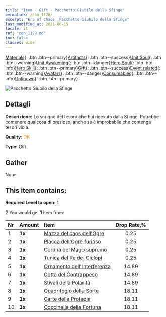 ```yaml
---
title: "Item - Gift - Pacchetto Giubilo della Sfinge"
permalink: /con_1128/
excerpt: "Era of Chaos  Pacchetto Giubilo della Sfinge"
last_modified_at: 2021-06-15
locale: it
ref: "con_1128.md"
toc: false
classes: wide
---
```

 [Materials](/ItemsIT/){: .btn .btn--primary}[Artifacts](/ItemsIT/Artifacts/){: .btn .btn--success}[Unit Soul](/ItemsIT/UnitSoul/){: .btn .btn--warning}[Unit Awakening](/ItemsIT/UnitAwakening/){: .btn .btn--danger}[Hero Soul](/ItemsIT/HeroSoul/){: .btn .btn--info}[Hero Skill](/ItemsIT/HeroSkill/){: .btn .btn--primary}[Gift](/ItemsIT/Gift/){: .btn .btn--success}[Event related](/ItemsIT/Events/){: .btn .btn--warning}[Avatars](/ItemsIT/Avatars/){: .btn .btn--danger}[Consumables](/ItemsIT/Consumables/){: .btn .btn--info}[Unknown](/ItemsIT/Unknown/){: .btn .btn--primary}

 ![Pacchetto Giubilo della Sfinge](/images/t/i_907003.png)

## Dettagli
 **Descrizione:** Lo scrigno del tesoro che hai ricevuto dalla Sfinge. Potrebbe contenere qualcosa di prezioso, anche se è improbabile che contenga tesori viola.

 **Quality:** <span style="color: #FF8C00">OK</span>

 **Type:** Gift

## Gather

  None

## This item contains:

 **Required Level to open:** 1

 2 You would get **1** item  from:

  | Nr | Amount |     Item    | Drop Rate,% |
  |:---|:-------|:------------|:---------:|
  | 1 |  **1x** | [Mazza del caos dell'Ogre](/ItemsIT/art_125/) | 0.25 | 
  | 2 |  **1x** | [Placca dell'Ogre furioso](/ItemsIT/art_126/) | 0.25 | 
  | 3 |  **1x** | [Corona del Mago supremo](/ItemsIT/art_127/) | 0.25 | 
  | 4 |  **1x** | [Tunica del Re dei Ciclopi](/ItemsIT/art_128/) | 0.25 | 
  | 5 |  **1x** | [Ornamento dell'Interferenza](/ItemsIT/art_118/) | 14.89 | 
  | 6 |  **1x** | [Cotta del Contrappeso](/ItemsIT/art_119/) | 14.89 | 
  | 7 |  **1x** | [Stivali della Polarità](/ItemsIT/art_120/) | 14.89 | 
  | 8 |  **1x** | [Quadrifoglo della Sorte](/ItemsIT/art_109/) | 18.11 | 
  | 9 |  **1x** | [Carte della Profezia](/ItemsIT/art_110/) | 18.11 | 
  | 10 |  **1x** | [Coccinella della Fortuna](/ItemsIT/art_111/) | 18.11 | 
